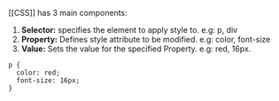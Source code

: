 [[CSS]] has 3 main components:

1. **Selector:**  specifies the element to apply style to. e.g: p, div
2. **Property:** Defines style attribute to be modified. e.g: color, font-size
3. **Value:** Sets the value for the specified Property. e.g: red, 16px.

```
p {
  color: red;
  font-size: 16px;
}
```